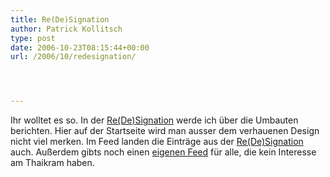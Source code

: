 ```yaml
---
title: Re(De)Signation
author: Patrick Kollitsch
type: post
date: 2006-10-23T08:15:44+00:00
url: /2006/10/redesignation/




---
```

Ihr wolltet es so. In der [Re(De)Signation][1] werde ich &uuml;ber die Umbauten berichten. Hier auf der Startseite wird man ausser dem verhauenen Design nicht viel merken. Im Feed landen die Eintr&auml;ge aus der [Re(De)Signation][1] auch. Au&szlig;erdem gibts noch einen [eigenen Feed][2] f&uuml;r alle, die kein Interesse am Thaikram haben.

 [1]: /redesignation
 [2]: http://die.schreiBBloga.de/atom/?section=redesignation